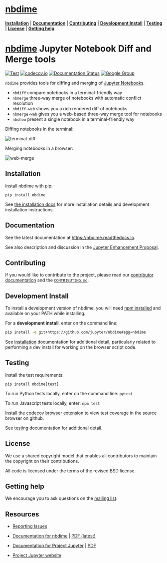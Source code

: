 # [nbdime](https://github.com/jupyter/nbdime)

**[Installation](#installation)** |
**[Documentation](#documentation)** |
**[Contributing](#contributing)** |
**[Development Install](#development-install)** |
**[Testing](#testing)** |
**[License](#license)** |
**[Getting help](#getting-help)**

# [nbdime](https://github.com/jupyter/nbdime) Jupyter Notebook Diff and Merge tools

[![Test](https://github.com/jupyter/nbdime/actions/workflows/tests.yml/badge.svg)](https://github.com/jupyter/nbdime/actions/workflows/tests.yml)
[![codecov.io](https://codecov.io/github/jupyter/nbdime/coverage.svg?branch=master)](https://codecov.io/github/jupyter/nbdime?branch=master)
[![Documentation Status](https://readthedocs.org/projects/nbdime/badge/?version=latest)](http://nbdime.readthedocs.io/en/latest/?badge=latest)
[![Google Group](https://img.shields.io/badge/-Google%20Group-lightgrey.svg)](https://groups.google.com/forum/#!forum/jupyter)

`nbdime` provides tools for diffing and merging of [Jupyter Notebooks](https://jupyter-notebook.readthedocs.io).

- `nbdiff` compare notebooks in a terminal-friendly way
- `nbmerge` three-way merge of notebooks with automatic conflict resolution
- `nbdiff-web` shows you a rich rendered diff of notebooks
- `nbmerge-web` gives you a web-based three-way merge tool for notebooks
- `nbshow` present a single notebook in a terminal-friendly way

Diffing notebooks in the terminal:

![terminal-diff](docs/source/images/nbdiff-terminal.png)

Merging notebooks in a browser:

![web-merge](docs/source/images/nbmerge-web.png)

## Installation

Install nbdime with pip:

    pip install nbdime

See [the installation docs](https://nbdime.readthedocs.io/en/latest/installing.html) for more installation details and development installation instructions.

## Documentation

See the latest documentation at https://nbdime.readthedocs.io.

See also description and discussion in the [Jupyter Enhancement Proposal](https://github.com/jupyter/enhancement-proposals/pull/8).

## Contributing

If you would like to contribute to the project, please read our [contributor documentation](http://jupyter.readthedocs.io/en/latest/contributor/content-contributor.html) and the [`CONTRIBUTING.md`](CONTRIBUTING.md).

## Development Install

To install a development version of nbdime, you will need [npm installed](https://nodejs.org/en/download/) and available on your PATH while installing.

For a **development install**, enter on the command line:

```bash
pip install -e git+https://github.com/jupyter/nbdime#egg=nbdime
```

See [installation](https://nbdime.readthedocs.io/en/latest/installing.html#installing-latest-development-version) documentation for additional detail, particularly related to performing
a dev install for working on the browser script code.

## Testing

Install the test requirements:

    pip install nbdime[test]

To run Python tests locally, enter on the command line: `pytest`

To run Javascript tests locally, enter: `npm test`

Install the [codecov browser extension](https://github.com/codecov/browser-extension#codecov-extension) to view test coverage in the source browser on github.

See [testing](https://nbdime.readthedocs.io/en/latest/testing.html) documentation for additional detail.

## License

We use a shared copyright model that enables all contributors to maintain the
copyright on their contributions.

All code is licensed under the terms of the revised BSD license.

## Getting help

We encourage you to ask questions on the [mailing list](https://groups.google.com/forum/#!forum/jupyter).

## Resources

- [Reporting Issues](https://github.com/jupyter/nbdime/issues)
- [Documentation for nbdime](https://nbdime.readthedocs.io/en/latest/) | [PDF (latest)](https://media.readthedocs.org/pdf/nbdime/latest/nbdime.pdf)

- [Documentation for Project Jupyter](https://jupyter.readthedocs.io/en/latest/index.html) | [PDF](https://media.readthedocs.org/pdf/jupyter/latest/jupyter.pdf)
- [Project Jupyter website](https://jupyter.org)
